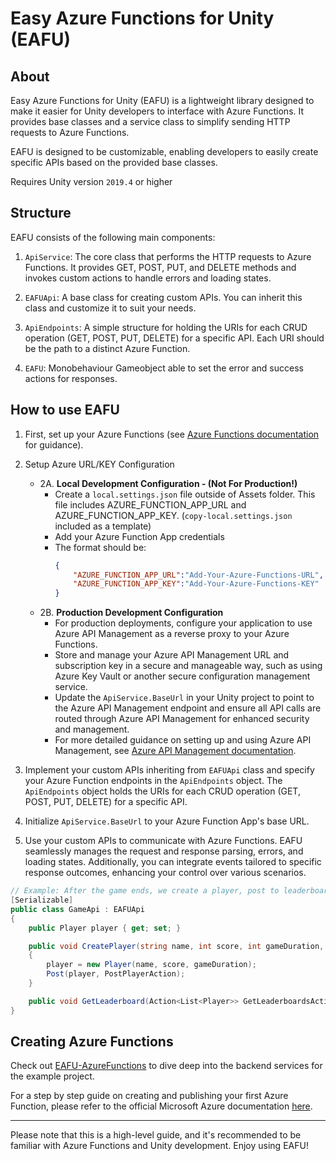 # Easy Azure Functions for Unity (EAFU)

## About

Easy Azure Functions for Unity (EAFU) is a lightweight library designed to make it easier for Unity developers to interface with Azure Functions. It provides base classes and a service class to simplify sending HTTP requests to Azure Functions.

EAFU is designed to be customizable, enabling developers to easily create specific APIs based on the provided base classes.

Requires Unity version `2019.4` or higher

## Structure
EAFU consists of the following main components:

1. `ApiService`: The core class that performs the HTTP requests to Azure Functions. It provides GET, POST, PUT, and DELETE methods and invokes custom actions to handle errors and loading states.

2. `EAFUApi`: A base class for creating custom APIs. You can inherit this class and customize it to suit your needs.

3. `ApiEndpoints`: A simple structure for holding the URIs for each CRUD operation (GET, POST, PUT, DELETE) for a specific API. Each URI should be the path to a distinct Azure Function.

4. `EAFU`: Monobehaviour Gameobject able to set the error and success actions for responses.

## How to use EAFU

1. First, set up your Azure Functions (see [Azure Functions documentation](https://docs.microsoft.com/en-us/azure/azure-functions/) for guidance).

2. Setup Azure URL/KEY Configuration
    
    - 2A. **Local Development Configuration - (Not For Production!)** 
        - Create a `local.settings.json` file outside of Assets folder. This file includes AZURE_FUNCTION_APP_URL and AZURE_FUNCTION_APP_KEY. (`copy-local.settings.json` included as a template)
        - Add your Azure Function App credentials
        - The format should be:
            ```json
            {
                "AZURE_FUNCTION_APP_URL":"Add-Your-Azure-Functions-URL",
                "AZURE_FUNCTION_APP_KEY":"Add-Your-Azure-Functions-KEY"
            }
            ```
    - 2B. **Production Development Configuration** 
        - For production deployments, configure your application to use Azure API Management as a reverse proxy to your Azure Functions.
        - Store and manage your Azure API Management URL and subscription key in a secure and manageable way, such as using Azure Key Vault or another secure configuration management service.
        - Update the `ApiService.BaseUrl` in your Unity project to point to the Azure API Management endpoint and ensure all API calls are routed through Azure API Management for enhanced security and management.
        - For more detailed guidance on setting up and using Azure API Management, see [Azure API Management documentation](https://docs.microsoft.com/en-us/azure/api-management/).

3. Implement your custom APIs inheriting from `EAFUApi` class and specify your Azure Function endpoints in the `ApiEndpoints` object. The `ApiEndpoints` object holds the URIs for each CRUD operation (GET, POST, PUT, DELETE) for a specific API.

4. Initialize `ApiService.BaseUrl` to your Azure Function App's base URL.

5. Use your custom APIs to communicate with Azure Functions. EAFU seamlessly manages the request and response parsing, errors, and loading states. Additionally, you can integrate events tailored to specific response outcomes, enhancing your control over various scenarios.

```csharp
// Example: After the game ends, we create a player, post to leaderboards, and execute an action from the response
[Serializable]
public class GameApi : EAFUApi
{
    public Player player { get; set; }

    public void CreatePlayer(string name, int score, int gameDuration, Action<object> PostPlayerAction)
    {
        player = new Player(name, score, gameDuration);
        Post(player, PostPlayerAction);
    }

    public void GetLeaderboard(Action<List<Player>> GetLeaderboardsAction) => Get(GetLeaderboardsAction);
}
```

## Creating Azure Functions

Check out [EAFU-AzureFunctions](https://github.com/CalebVaccaro/eafu-azurefunctions) to dive deep into the backend services for the example project.

For a step by step guide on creating and publishing your first Azure Function, please refer to the official Microsoft Azure documentation [here](https://docs.microsoft.com/en-us/azure/azure-functions/create-first-function-vs-code-csharp).

---

Please note that this is a high-level guide, and it's recommended to be familiar with Azure Functions and Unity development. Enjoy using EAFU!

